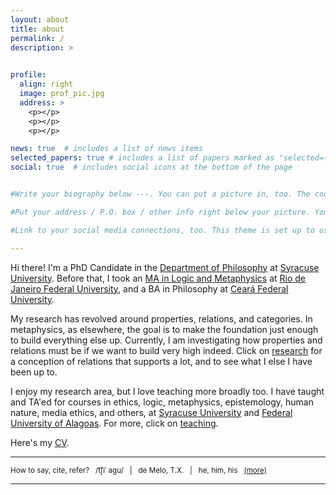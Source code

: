 ```yaml
---
layout: about
title: about
permalink: /
description: > 
  

profile:
  align: right
  image: prof_pic.jpg
  address: >
    <p></p>
    <p></p>
    <p></p>

news: true  # includes a list of news items
selected_papers: true # includes a list of papers marked as "selected={true}"
social: true  # includes social icons at the bottom of the page


#Write your biography below ---. You can put a picture in, too. The code is already in, just name your picture `prof_pic.jpg` and put it in the `img/` folder.

#Put your address / P.O. box / other info right below your picture. You can also disable any these elements by editing `profile` property of the YAML header of your `_pages/about.md`. Edit `_bibliography/papers.bib` and Jekyll will render your [publications page](/al-folio/publications/) automatically.

#Link to your social media connections, too. This theme is set up to use [Font Awesome icons](http://fortawesome.github.io/Font-Awesome/){:target="\_blank"} and [Academicons](https://jpswalsh.github.io/academicons/){:target="\_blank"}, like the ones below. Add your Facebook, Twitter, LinkedIn, Google Scholar, or just disable all of them.

---
```


Hi there! I'm a PhD Candidate in the  [Department of Philosophy](https://thecollege.syr.edu/philosophy/) at [Syracuse University](https://www.syracuse.edu/). Before that, I took an [MA in Logic and Metaphysics](https://ppglm.wordpress.com/) at [Rio de Janeiro Federal University](https://ufrj.br/en/), and a BA in Philosophy at [Ceará Federal University](http://www.ufc.br/).


My research has revolved around properties, relations, and categories. In metaphysics, as elsewhere, the goal is to make the foundation just enough to build everything else up. Currently, I am investigating how properties and relations must be if we want to build very high indeed. Click on [research](/research/) for a conception of relations that supports a lot, and to see what I else I have been up to. 


I enjoy my research area, but I love teaching more broadly too. I have taught and TA'ed for courses in ethics, logic, metaphysics, epistemology, human nature, media ethics, and others, at [Syracuse University](https://thecollege.syr.edu/philosophy/) and [Federal University of Alagoas](https://ichca.ufal.br/graduacao/filosofia/). For more, click on [teaching](/teaching/).


Here's my [CV](assets/pdf/CV.pdf). 

---
<small> How to say, cite, refer? &nbsp; /t͡ʃiˈ&nbsp;aɡu/ &nbsp; | &nbsp; de Melo, T.X. &nbsp; | &nbsp; he, him, his &nbsp; <a href="/moreabout/">(more)</a> 

---



